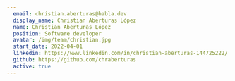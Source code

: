 ```yaml
---
  email: christian.aberturas@habla.dev
  display_name: Christian Aberturas López
  name: Christian Aberturas López
  position: Software developer
  avatar: /img/team/christian.jpg
  start_date: 2022-04-01
  linkedin: https://www.linkedin.com/in/christian-aberturas-144725222/
  github: https://github.com/chraberturas
  active: true
---
```


